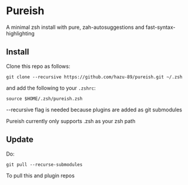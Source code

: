 # Pureish

A minimal zsh install with pure, zah-autosuggestions and fast-syntax-highlighting

## Install

Clone this repo as follows:

```
git clone --recursive https://github.com/hazu-89/pureish.git ~/.zsh
```

and add the following to your `.zshrc`:

```
source $HOME/.zsh/pureish.zsh
```

--recursive flag is needed because plugins are added as git submodules

Pureish currently only supports .zsh as your zsh path

## Update

Do:
```
git pull --recurse-submodules
```

To pull this and plugin repos

